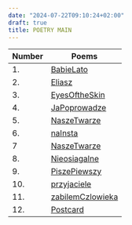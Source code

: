 ```yaml
---
date: "2024-07-22T09:10:24+02:00"
draft: true
title: POETRY MAIN
---
```


| Number | Poems                                                    |
|--------|----------------------------------------------------------|
| 1\.    | [BabieLato](/poetry/BabieLato)               |
| 2\.    | [Eliasz](/poetry/Eliasz)                     |
| 3\.    | [EyesOftheSkin](/poetry/EyesOftheSkin)       |
| 4\.    | [JaPoprowadze](/poetry/JaPoprowadze)         |
| 5\.    | [NaszeTwarze](/poetry/NaszeTwarze)           |
| 6\.    | [naInsta](/poetry/naInsta)                   |
| 7      | [NaszeTwarze](/poetry/NaszeTwarze)           |
| 8\.    | [Nieosiagalne](/poetry/Nieosiagalne)         |
| 9\.    | [PiszePiewszy](/poetry/PiszePiewszy)         |
| 10\.   | [przyjaciele](/poetry/przyjaciele)           |
| 11\.   | [zabilemCzlowieka](/poetry/zabilemCzlowieka) |
| 12\.   | [Postcard](/Postcard)                        |
